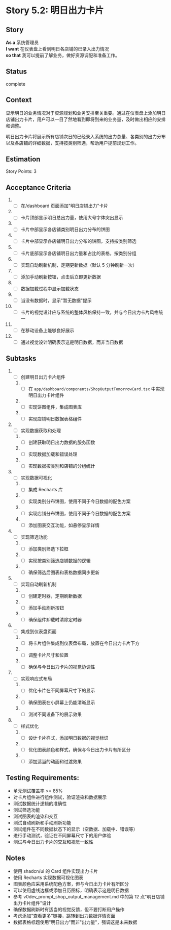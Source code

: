 # Story 5.2: 明日出力卡片

## Story

**As a** 系统管理员  
**I want** 在仪表盘上看到明日各店铺的已录入出力情况  
**so that** 我可以提前了解业务，做好资源调配和准备工作。

## Status

complete

## Context

显示明日的业务情况对于资源规划和业务安排至关重要。通过在仪表盘上添加明日店铺出力卡片，用户可以一目了然地看到即将到来的业务量，及时做出相应的安排和调整。

明日出力卡片将展示所有店铺次日的已经录入系统的出力总量、各类别的出力分布以及各店铺的详细数据，支持按类别筛选，帮助用户提前规划工作。

## Estimation

Story Points: 3

## Acceptance Criteria

1. - [ ] 在/dashboard 页面添加"明日店铺出力"卡片
2. - [ ] 卡片顶部显示明日总出力量，使用大号字体突出显示
3. - [ ] 卡片中部显示各店铺类别明日出力分布的饼图
4. - [ ] 卡片中部显示各店铺明日出力分布的饼图，支持按类别筛选
5. - [ ] 卡片底部显示各店铺明日出力量和占比的表格，按类别分组
6. - [ ] 实现自动刷新机制，定期更新数据（默认 5 分钟刷新一次）
7. - [ ] 添加手动刷新按钮，点击后立即更新数据
8. - [ ] 数据加载过程中显示加载状态
9. - [ ] 当没有数据时，显示"暂无数据"提示
10. - [ ] 卡片的视觉设计应与系统的整体风格保持一致，并与今日出力卡片风格统一
11. - [ ] 在移动设备上能够良好展示
12. - [ ] 通过视觉设计明确表示这是明日数据，而非当日数据

## Subtasks

1. - [ ] 创建明日出力卡片组件
   1. - [ ] 在 `app/dashboard/components/ShopOutputTomorrowCard.tsx` 中实现明日出力卡片组件
   2. - [ ] 实现饼图组件，集成图表库
   3. - [ ] 实现店铺明日数据表格组件
2. - [ ] 实现数据获取和处理
   1. - [ ] 创建获取明日出力数据的服务函数
   2. - [ ] 实现数据加载和错误处理
   3. - [ ] 实现数据按类别和店铺的分组统计
3. - [ ] 实现数据可视化
   1. - [ ] 集成 Recharts 库
   2. - [ ] 实现类别分布饼图，使用不同于今日数据的配色方案
   3. - [ ] 实现店铺分布饼图，使用不同于今日数据的配色方案
   4. - [ ] 添加图表交互功能，如悬停显示详情
4. - [ ] 实现筛选功能
   1. - [ ] 添加类别筛选下拉框
   2. - [ ] 实现按类别筛选店铺数据的逻辑
   3. - [ ] 确保筛选后图表和表格数据同步更新
5. - [ ] 实现自动刷新机制
   1. - [ ] 创建定时器，定期刷新数据
   2. - [ ] 添加手动刷新按钮
   3. - [ ] 确保组件卸载时清除定时器
6. - [ ] 集成到仪表盘页面
   1. - [ ] 将卡片组件集成到仪表盘布局，放置在今日出力卡片下方
   2. - [ ] 调整卡片尺寸和位置
   3. - [ ] 确保与今日出力卡片的视觉协调性
7. - [ ] 实现响应式布局
   1. - [ ] 优化卡片在不同屏幕尺寸下的显示
   2. - [ ] 确保图表在小屏幕上仍能清晰显示
   3. - [ ] 测试不同设备下的展示效果
8. - [ ] 样式优化
   1. - [ ] 设计卡片样式，添加明日数据的视觉标识
   2. - [ ] 优化图表颜色和样式，确保与今日出力卡片有所区分
   3. - [ ] 添加适当的动画和过渡效果

## Testing Requirements:

- 单元测试覆盖率 >= 85%
- 对卡片组件进行组件测试，验证渲染和数据展示
- 测试数据统计逻辑的准确性
- 测试筛选功能
- 测试图表的渲染和交互
- 测试自动刷新和手动刷新功能
- 测试组件在不同数据状态下的显示（空数据、加载中、错误等）
- 进行手动测试，验证在不同屏幕尺寸下的用户体验
- 测试与今日出力卡片的交互和视觉一致性

## Notes

- 使用 shadcn/ui 的 Card 组件实现出力卡片
- 使用 Recharts 实现数据可视化图表
- 图表颜色应采用系统配色方案，但与今日出力卡片有所区分
- 可以使用虚线边框或添加日历图标，明确表示这是明日数据
- 参考 v0dev_prompt_shop_output_management.md 中的第 12 点"明日店铺出力卡片组件"设计
- 确保数据刷新时有适当的视觉反馈，但不要打断用户操作
- 考虑添加"查看更多"链接，跳转到出力数据详情页面
- 数据表格标题使用"明日出力"而非"出力量"，强调这是未来数据
